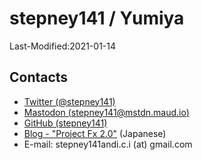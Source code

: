 # stepney141 / Yumiya

Last-Modified:2021-01-14

## Contacts

- [Twitter (@stepney141)](https://twitter.com/stepney141)
- [Mastodon (stepney141@mstdn.maud.io)](https://mstdn.maud.io/@stepney141)
- [GitHub (stepney141)](https://github.com/stepney141)
- [Blog - "Project Fx 2.0"](https://stepney141.hatenablog.com/) (Japanese)
- E-mail: stepney141andi.c.i (at) gmail.com
